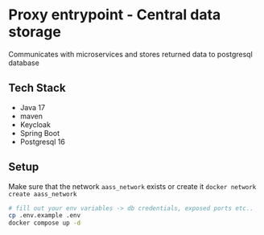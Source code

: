 # Proxy entrypoint - Central data storage
Communicates with microservices and stores returned data to postgresql database

## Tech Stack
- Java 17
- maven
- Keycloak
- Spring Boot
- Postgresql 16
## Setup

Make sure that the network `aass_network` exists or create it
`docker network create aass_network`

```bash
# fill out your env variables -> db credentials, exposed ports etc..
cp .env.example .env  
docker compose up -d
```

